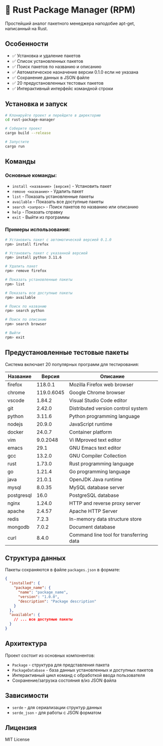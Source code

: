 # 🦀 Rust Package Manager (RPM)

Простейший аналог пакетного менеджера наподобие apt-get, написанный на Rust.

## Особенности

- ✅ Установка и удаление пакетов
- ✅ Список установленных пакетов
- ✅ Поиск пакетов по названию и описанию
- ✅ Автоматическое назначение версии 0.1.0 если не указана
- ✅ Сохранение данных в JSON файле
- ✅ 20 предустановленных тестовых пакетов
- ✅ Интерактивный интерфейс командной строки

## Установка и запуск

```bash
# Клонируйте проект и перейдите в директорию
cd rust-package-manager

# Соберите проект
cargo build --release

# Запустите
cargo run
```

## Команды

### Основные команды:

- `install <название> [версия]` - Установить пакет
- `remove <название>` - Удалить пакет  
- `list` - Показать установленные пакеты
- `available` - Показать все доступные пакеты
- `search <запрос>` - Поиск пакетов по названию или описанию
- `help` - Показать справку
- `exit` - Выйти из программы

### Примеры использования:

```bash
# Установить пакет с автоматической версией 0.1.0
rpm> install firefox

# Установить пакет с указанной версией
rpm> install python 3.11.6

# Удалить пакет
rpm> remove firefox

# Показать установленные пакеты
rpm> list

# Показать все доступные пакеты
rpm> available

# Поиск по названию
rpm> search python

# Поиск по описанию
rpm> search browser

# Выйти
rpm> exit
```

## Предустановленные тестовые пакеты

Система включает 20 популярных программ для тестирования:

| Название | Версия | Описание |
|----------|--------|----------|
| firefox | 118.0.1 | Mozilla Firefox web browser |
| chrome | 119.0.6045 | Google Chrome browser |
| vscode | 1.84.2 | Visual Studio Code editor |
| git | 2.42.0 | Distributed version control system |
| python | 3.11.6 | Python programming language |
| nodejs | 20.9.0 | JavaScript runtime |
| docker | 24.0.7 | Container platform |
| vim | 9.0.2048 | Vi IMproved text editor |
| emacs | 29.1 | GNU Emacs text editor |
| gcc | 13.2.0 | GNU Compiler Collection |
| rust | 1.73.0 | Rust programming language |
| go | 1.21.4 | Go programming language |
| java | 21.0.1 | OpenJDK Java runtime |
| mysql | 8.0.35 | MySQL database server |
| postgresql | 16.0 | PostgreSQL database |
| nginx | 1.24.0 | HTTP and reverse proxy server |
| apache | 2.4.57 | Apache HTTP Server |
| redis | 7.2.3 | In-memory data structure store |
| mongodb | 7.0.2 | Document database |
| curl | 8.4.0 | Command line tool for transferring data |

## Структура данных

Пакеты сохраняются в файле `packages.json` в формате:

```json
{
  "installed": {
    "package_name": {
      "name": "package_name",
      "version": "1.0.0", 
      "description": "Package description"
    }
  },
  "available": {
    // ... все доступные пакеты
  }
}
```

## Архитектура

Проект состоит из основных компонентов:

- `Package` - структура для представления пакета
- `PackageDatabase` - база данных установленных и доступных пакетов
- Интерактивный цикл команд с обработкой ввода пользователя
- Сохранение/загрузка состояния в/из JSON файла

## Зависимости

- `serde` - для сериализации структур данных
- `serde_json` - для работы с JSON форматом

## Лицензия

MIT License